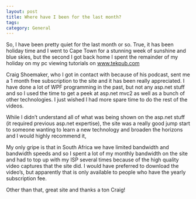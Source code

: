```yaml
---
layout: post
title: Where have I been for the last month?
tags: 
category: General
---
```

So, I have been pretty quiet for the last month or so. True, it has been holiday time and I went to Cape Town for a stunning week of sunshine and blue skies, but the second I got back home I spent the remainder of my holiday on my pc viewing tutorials on www.tekpub.com

Craig Shoemaker, who I got in contact with because of his podcast, sent me a 1 month free subscription to the site and it has been really appreciated. I have done a lot of WPF programming in the past, but not any asp.net stuff and so I used the time to get a peek at asp.net mvc2 as well as a bunch of other technologies. I just wished I had more spare time to do the rest of the videos.

While I didn’t understand all of what was being shown on the asp.net stuff (it required previous asp.net expertise), the site was a really good jump start to someone wanting to learn a new technology and broaden the horizons and I would highly recommend it,

My only gripe is that in South Africa we have limited bandwidth and bandwidth speeds and so I spent a lot of my monthly bandwidth on the site and had to top up with my ISP several times because of the high quality video captures that the site did. I would have preferred to download the video’s, but apparently that is only available to people who have the yearly subscription fee.

Other than that, great site and thanks a ton Craig!